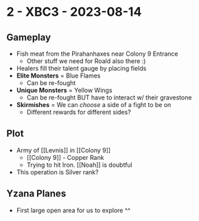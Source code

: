 # 2 - XBC3 - 2023-08-14
## Gameplay
- Fish meat from the Pirahanhaxes near Colony 9 Entrance
	- Other stuff we need for Roald also there :)
- Healers fill their talent gauge by placing fields
- **Elite Monsters** = Blue Flames
	- Can be re-fought
- **Unique Monsters** = Yellow Wings
	- Can be re-fought BUT have to interact w/ their gravestone
- **Skirmishes** = We can *choose* a side of a fight to be on
	- Different rewards for different sides?

## Plot
- Army of [[Levnis]] in [[Colony 9]]
	- [[Colony 9]] - Copper Rank
	- Trying to hit Iron. [[Noah]] is doubtful
- This operation is Silver rank?
## Yzana Planes
- First large open area for us to explore ^^


